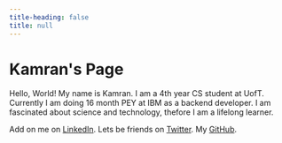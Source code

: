 ```yaml
---
title-heading: false
title: null
---
```


# Kamran's Page

Hello, World! My name is Kamran. I am a 4th year CS student at UofT. Currently I am doing 16 month PEY at IBM as a backend developer. I am fascinated about science and technology,
thefore I am a lifelong learner. 

  Add on me on [LinkedIn](https://www.linkedin.com/in/badirov-kamran/).
  Lets be friends on [Twitter](https://twitter.com/kamranbadirov).
  My [GitHub](https://github.com/kamrandb).
